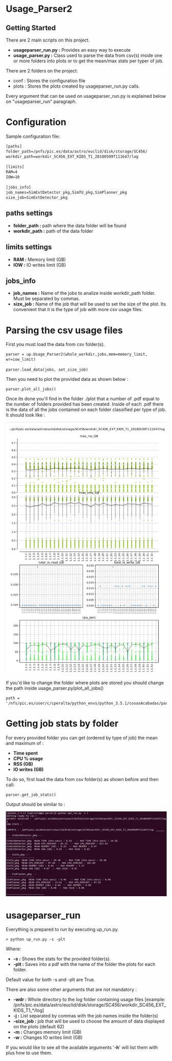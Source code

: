 # Usage_Parser2

## Getting Started

There are 2 main scripts on this project. 

* **usageparser_run.py :** Provides an easy way to execute 
* **usage_parser.py :** Class used to parse the data from csv(s) inside one or more folders into plots or to get the mean/max stats per typer of job. 
	
There are 2 folders on the project: 

* conf : Stores the configuration file 
* plots : Stores the plots created by usageparser_run.py calls. 

Every argument that can be used on usageparser_run.py is explained below on "usageparser_run" paragraph.

# Configuration

Sample configuration file: 

```
[paths]
folder_path=/pnfs/pic.es/data/astro/euclid/disk/storage/SC456/
workdir_path=workdir_SC456_EXT_KIDS_T1_20180509T111647/log

[limits]
RAM=4
IOW=10

[jobs_info]
job_names=SimExtDetector_pkg,SimTU_pkg,SimPlanner_pkg
size_job=SimExtDetector_pkg

```

## paths settings 

* **folder_path :** path where the data folder will be found 
* **workdir_path :** path of the data folder 


## limits settings

* **RAM :** Memory limit (GB)
* **IOW :** IO writes limit (GB)

## jobs_info

* **job_names :** Name of the jobs to analize inside workdir_path folder. Must be separated by commas. 
* **size_job :** Name of the job that will be used to set the size of the plot. Its convenient that it is the type of job with more csv usage files. 


# Parsing the csv usage files 

First you must load the data from csv folder(s). 

```
parser = up.Usage_Parser2(whole_workdir,jobs,mem=memory_limit, wr=iow_limit)

parser.load_data(jobs, set_size_job)

```

Then you need to plot the provided data as shown below : 

```
parser.plot_all_jobs()

```
Once its done you'll find in the folder ./plot that a number of .pdf equal to the number of folders provided has been created. Inside of each .pdf there is the data of all the jobs contained on each folder classified per type of job. It should look like :

![stats](img/plots.png)


If you'd like to change the folder where plots are stored you should change the path inside usage_parser.py/plot_all_jobs()

```
path = '/nfs/pic.es/user/c/cperalta/python_envs/python_3.5.1/cosasAcabadas/parser/plots/'
```

# Getting job stats by folder

For every provided folder you can get (ordered by type of job) the mean and maximum of : 

* **Time spent** 
* **CPU % usage**
* **RSS (GB)**
* **IO writes (GB)**

To do so, first load the data from csv folder(s) as shown before and then call:

```
parser.get_job_stats()
```
Output should be similar to : 

![stats](img/stats_result.png)


# usageparser_run 

Everything is prepared to run by executing up_run.py. 

```
> python up_run.py -s -plt
```
Where: 

* **-s :** Shows the stats for the provided folder(s). 
* **-plt :** Saves into a pdf with the name of the folder the plots for each folder. 

Default value for both -s and -plt are True. 

There are also some other arguments that are not mandatory : 


* **-wdr :** Whole directory to the log folder containing usage files [example: /pnfs/pic.es/data/astro/euclid/disk/storage/SC456/workdir_SC456_EXT_KIDS_T1_\*\/log]
* **-j :** List separated by commas with the job names inside the folder(s) 
* **-size_job :** job that will be used to choose the amount of data displayed on the plots (default 62) 
* **-m :** Changes memory limit (GB)
* **-w :** Changes IO writes limit (GB)

If you would like to see all the available arguments '**-h**' will list them with plus how to use them. 




